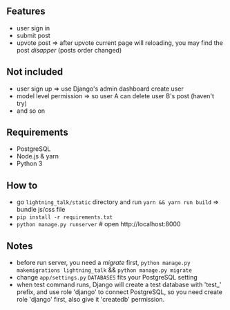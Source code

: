 ## Features

- user sign in
- submit post
- upvote post => after upvote current page will reloading, you may find the post *disapper* (posts order changed)

## Not included

- user sign up => use Django's admin dashboard create user
- model level permission => so user A can delete user B's post (haven't try)
- and so on

## Requirements

- PostgreSQL
- Node.js & yarn
- Python 3

## How to

- go `lightning_talk/static` directory and run `yarn && yarn run build` => bundle js/css file
- `pip install -r requirements.txt`
- `python manage.py runserver` # open http://localhost:8000

## Notes

- before run server, you need a *migrate* first, `python manage.py makemigrations lightning_talk` && `python manage.py migrate`
- change `app/settings.py` `DATABASES` fits your PostgreSQL setting
- when test command runs, Django will create a test database with 'test_' prefix, and use role 'django' to connect PostgreSQL, so you need create role 'django' first, also give it 'createdb' permission.
